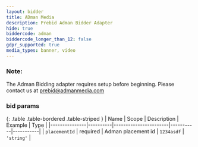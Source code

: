 ```yaml
---
layout: bidder
title: ADman Media
description: Prebid Adman Bidder Adapter
hide: true
biddercode: adman
biddercode_longer_than_12: false
gdpr_supported: true
media_types: banner, video
---
```


### Note:

The Adman Bidding adapter requires setup before beginning. Please contact us at prebid@admanmedia.com

### bid params

{: .table .table-bordered .table-striped }
| Name          | Scope    | Description           | Example   | Type      |
|---------------|----------|-----------------------|-----------|-----------|
| `placementId`      | required | Adman placement id         | `1234asdf`    | `'string'` |
